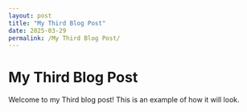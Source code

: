```yaml
---
layout: post
title: "My Third Blog Post"
date: 2025-03-29
permalink: /My Third Blog Post/
---
```


# My Third Blog Post

Welcome to my Third blog post! This is an example of how it will look.
